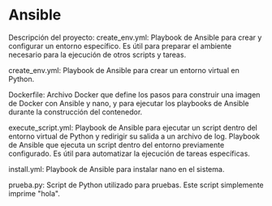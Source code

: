 # Ansible
Descripción del proyecto:
create_env.yml:
Playbook de Ansible para crear y configurar un entorno específico. Es útil para preparar el ambiente necesario para la ejecución de otros scripts y tareas.

create_env.yml:
Playbook de Ansible para crear un entorno virtual en Python.

Dockerfile:
Archivo Docker que define los pasos para construir una imagen de Docker con Ansible y nano, y para ejecutar los playbooks de Ansible durante la construcción del contenedor.

execute_script.yml:
Playbook de Ansible para ejecutar un script dentro del entorno virtual de Python y redirigir su salida a un archivo de log.
Playbook de Ansible que ejecuta un script dentro del entorno previamente configurado. Es útil para automatizar la ejecución de tareas específicas.

install.yml:
Playbook de Ansible para instalar nano en el sistema.

prueba.py:
Script de Python utilizado para pruebas. Este script simplemente imprime "hola".

